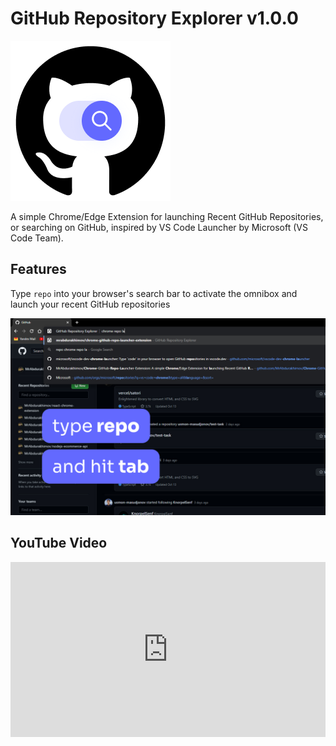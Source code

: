 # GitHub Repository Explorer v1.0.0

![github repo reveal logo](https://github.com/MrAbdurakhimov/Chrome-GitHub-Repo-Launcher-Extension/raw/main/github.png)

A simple Chrome/Edge Extension for launching Recent GitHub Repositories, or searching on GitHub, inspired by VS Code Launcher by Microsoft (VS Code Team).

## Features

Type `repo` into your browser's search bar to activate the omnibox and launch your recent GitHub repositories

![Use the omnibox to open recently opened GitHub repositories](https://github.com/MrAbdurakhimov/Chrome-GitHub-Repo-Launcher-Extension/raw/main/screenshot.jpg)

## YouTube Video

<iframe width="100%" height="280" src="https://www.youtube.com/embed/IQCrWWshk3E" title="GitHub Repository Explorer" frameborder="0" allow="accelerometer; autoplay; clipboard-write; encrypted-media; gyroscope; picture-in-picture" allowfullscreen></iframe>
